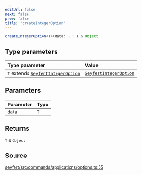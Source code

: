 ```yaml
---
editUrl: false
next: false
prev: false
title: "createIntegerOption"
---
```


```ts
createIntegerOption<T>(data: T): T & Object
```

## Type parameters

| Type parameter | Value |
| :------ | :------ |
| `T` extends [`SeyfertIntegerOption`](/api/type-aliases/seyfertintegeroption/) | [`SeyfertIntegerOption`](/api/type-aliases/seyfertintegeroption/) |

## Parameters

| Parameter | Type |
| :------ | :------ |
| `data` | `T` |

## Returns

`T` & `Object`

## Source

[seyfert/src/commands/applications/options.ts:55](https://github.com/potoland/potocuit/blob/fe122a1/src/commands/applications/options.ts#L55)

